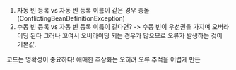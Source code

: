 1. 자동 빈  등록 vs 자동 빈 등록 
   이름이 같은 경우 충돌(ConflictingBeanDefinitionException)
2. 수동 빈 등록 vs 자동 빈 등록
   이름이 같다면? -> 수동 빈이 우선권을 가지며 오버라이딩 된다
   그러나 꼬여서 오버라이딩 되는 경우가 많으므로 오류가 발생하는 것이 기본값.

코드는 명확성이 중요하다! 애매한 추상화는 오히려 오류 추적을 어렵게 만든

